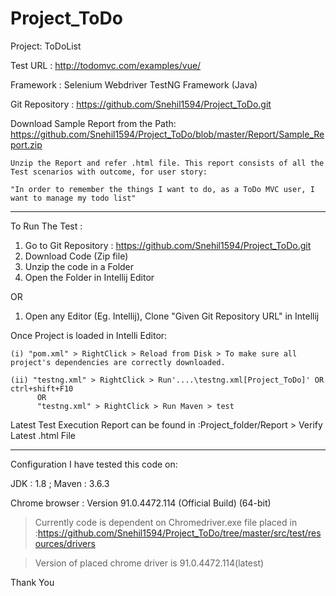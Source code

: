 # Project_ToDo
Project: ToDoList

Test URL : http://todomvc.com/examples/vue/

Framework : Selenium Webdriver TestNG Framework (Java)

Git Repository : https://github.com/Snehil1594/Project_ToDo.git

Download Sample Report from the Path: https://github.com/Snehil1594/Project_ToDo/blob/master/Report/Sample_Report.zip
   
    Unzip the Report and refer .html file. This report consists of all the Test scenarios with outcome, for user story:
                                      
    "In order to remember the things I want to do, as a ToDo MVC user, I want to manage my todo list"
 

****************************************************************************************************************

To Run The Test :

1. Go to Git Repository : https://github.com/Snehil1594/Project_ToDo.git
2. Download Code (Zip file)
3. Unzip the code in a Folder
4. Open the Folder in Intellij Editor

OR

1. Open any Editor (Eg. Intellij), Clone "Given Git Repository URL" in Intellij


Once Project is loaded in Intelli Editor:

    (i) "pom.xml" > RightClick > Reload from Disk > To make sure all project's dependencies are correctly downloaded.
    
    (ii) "testng.xml" > RightClick > Run'....\testng.xml[Project_ToDo]' OR ctrl+shift+F10
          OR
          "testng.xml" > RightClick > Run Maven > test
          
 
 Latest Test Execution Report can be found in :Project_folder/Report > Verify Latest .html File
 
 **************************************************************************************************************
 
Configuration I have tested this code on:

JDK : 1.8 ;  Maven : 3.6.3

Chrome browser : Version 91.0.4472.114 (Official Build) (64-bit)

  > Currently code is dependent on Chromedriver.exe file placed in :https://github.com/Snehil1594/Project_ToDo/tree/master/src/test/resources/drivers

  > Version of placed chrome driver is 91.0.4472.114(latest)


Thank You
